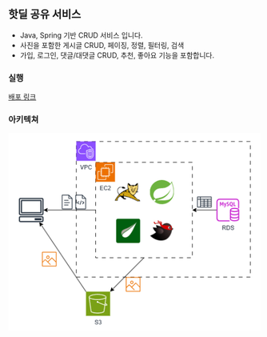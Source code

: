 ## 핫딜 공유 서비스
* Java, Spring 기반 CRUD 서비스 입니다.
* 사진을 포함한 게시글 CRUD, 페이징, 정렬, 필터링, 검색
* 가입, 로그인, 댓글/대댓글 CRUD, 추천, 좋아요 기능을 포함합니다.

### 실행
[배포 링크](http://ec2-52-79-247-202.ap-northeast-2.compute.amazonaws.com:8080/)

### 아키텍쳐
![핫딜맨 아키텍쳐](https://github.com/mrtorture/hotdeal/blob/master/%EB%B0%B0%ED%8F%AC.png)
